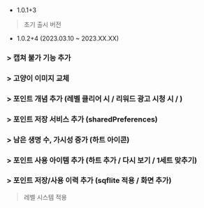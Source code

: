 - 1.0.1+3
> 초기 출시 버전


- 1.0.2+4 (2023.03.10 ~ 2023.XX.XX)
### > 캡쳐 불가 기능 추가
### > 고양이 이미지 교체
### > 포인트 개념 추가 (레벨 클리어 시 / 리워드 광고 시청 시 / )
### > 포인트 저장 서비스 추가 (sharedPreferences)
### > 남은 생명 수, 가시성 증가 (하트 아이콘)
### > 포인트 사용 아이템 추가 (하트 추가 / 다시 보기 / 1세트 맞추기)
### > 포인트 저장/사용 이력 추가 (sqflite 적용 / 화면 추가)
> 레벨 시스템 적용
